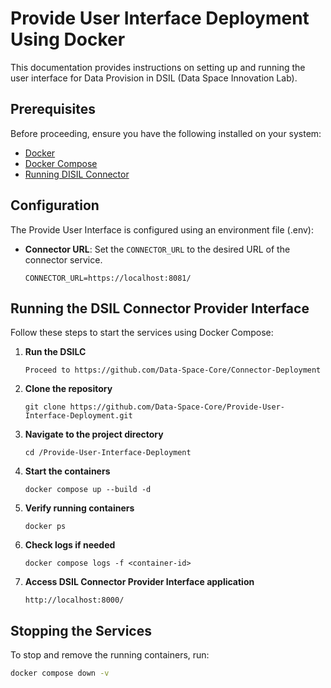 # Provide User Interface Deployment Using Docker

This documentation provides instructions on setting up and running the user interface for Data Provision in DSIL (Data Space Innovation Lab).


## Prerequisites
Before proceeding, ensure you have the following installed on your system:

- [Docker](https://www.docker.com/)
- [Docker Compose](https://docs.docker.com/compose/)
- [Running DISIL Connector](https://github.com/Data-Space-Core/Connector-Deployment)


## Configuration
The Provide User Interface is configured using an environment file (.env): 
- **Connector URL**: Set the `CONNECTOR_URL` to the desired URL of the connector service.
  ```env
  CONNECTOR_URL=https://localhost:8081/
  ```

## Running the DSIL Connector Provider Interface
Follow these steps to start the services using Docker Compose:

1. **Run the DSILC**
   ```
   Proceed to https://github.com/Data-Space-Core/Connector-Deployment
   ```
2. **Clone the repository**
   ```
   git clone https://github.com/Data-Space-Core/Provide-User-Interface-Deployment.git
   ```
3. **Navigate to the project directory**
   ```
   cd /Provide-User-Interface-Deployment
   ```
4. **Start the containers**
   ```
   docker compose up --build -d
   ```
5. **Verify running containers**
   ```
   docker ps
   ```
6. **Check logs if needed**
   ```
   docker compose logs -f <container-id>
   ```
   
7. **Access DSIL Connector Provider Interface application**
   ```
   http://localhost:8000/
   ```

## Stopping the Services
To stop and remove the running containers, run:
```sh
docker compose down -v
```

